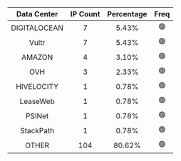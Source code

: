 | Data Center | IP Count | Percentage | Freq |
|:------------:|:--------:|:-----------:|:-----:|
| DIGITALOCEAN | 7 | 5.43% | 🟢 |
| Vultr | 7 | 5.43% | 🟢 |
| AMAZON | 4 | 3.10% | 🟢 |
| OVH | 3 | 2.33% | 🟢 |
| HIVELOCITY | 1 | 0.78% | 🟢 |
| LeaseWeb | 1 | 0.78% | 🟢 |
| PSINet | 1 | 0.78% | 🟢 |
| StackPath | 1 | 0.78% | 🟢 |
| OTHER | 104 | 80.62% | 🟢 |